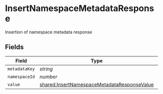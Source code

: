 # InsertNamespaceMetadataResponse

Insertion of namespace metadata response


## Fields

| Field                                                                                                      | Type                                                                                                       | Required                                                                                                   | Description                                                                                                |
| ---------------------------------------------------------------------------------------------------------- | ---------------------------------------------------------------------------------------------------------- | ---------------------------------------------------------------------------------------------------------- | ---------------------------------------------------------------------------------------------------------- |
| `metadataKey`                                                                                              | *string*                                                                                                   | :heavy_minus_sign:                                                                                         | N/A                                                                                                        |
| `namespaceId`                                                                                              | *number*                                                                                                   | :heavy_minus_sign:                                                                                         | N/A                                                                                                        |
| `value`                                                                                                    | [shared.InsertNamespaceMetadataResponseValue](../../models/shared/insertnamespacemetadataresponsevalue.md) | :heavy_minus_sign:                                                                                         | N/A                                                                                                        |